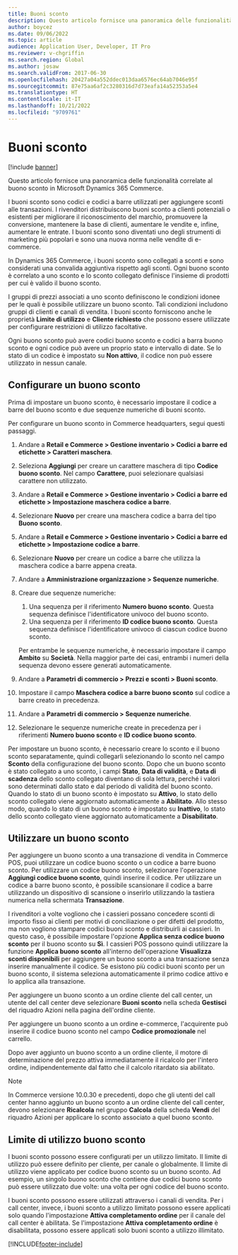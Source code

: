 ```yaml
---
title: Buoni sconto
description: Questo articolo fornisce una panoramica delle funzionalità correlate al buono sconto in Microsoft Dynamics 365 Commerce.
author: boycez
ms.date: 09/06/2022
ms.topic: article
audience: Application User, Developer, IT Pro
ms.reviewer: v-chgriffin
ms.search.region: Global
ms.author: josaw
ms.search.validFrom: 2017-06-30
ms.openlocfilehash: 20427a04a552ddec013daa6576ec64ab7046e95f
ms.sourcegitcommit: 87e75aa6af2c3280316d7d73eafa14a52353a5e4
ms.translationtype: HT
ms.contentlocale: it-IT
ms.lasthandoff: 10/21/2022
ms.locfileid: "9709761"
---
```

# <a name="coupons"></a>Buoni sconto

[!include [banner](../includes/banner.md)]

Questo articolo fornisce una panoramica delle funzionalità correlate al buono sconto in Microsoft Dynamics 365 Commerce.

I buoni sconto sono codici e codici a barre utilizzati per aggiungere sconti alle transazioni. I rivenditori distribuiscono buoni sconto a clienti potenziali o esistenti per migliorare il riconoscimento del marchio, promuovere la conversione, mantenere la base di clienti, aumentare le vendite e, infine, aumentare le entrate. I buoni sconto sono diventati uno degli strumenti di marketing più popolari e sono una nuova norma nelle vendite di e-commerce.

In Dynamics 365 Commerce, i buoni sconto sono collegati a sconti e sono considerati una convalida aggiuntiva rispetto agli sconti. Ogni buono sconto è correlato a uno sconto e lo sconto collegato definisce l'insieme di prodotti per cui è valido il buono sconto.

I gruppi di prezzi associati a uno sconto definiscono le condizioni idonee per le quali è possibile utilizzare un buono sconto. Tali condizioni includono gruppi di clienti e canali di vendita. I buoni sconto forniscono anche le proprietà **Limite di utilizzo** e **Cliente richiesto** che possono essere utilizzate per configurare restrizioni di utilizzo facoltative.

Ogni buono sconto può avere codici buono sconto e codici a barra buono sconto e ogni codice può avere un proprio stato e intervallo di date. Se lo stato di un codice è impostato su **Non attivo**, il codice non può essere utilizzato in nessun canale.

## <a name="set-up-a-coupon"></a>Configurare un buono sconto

Prima di impostare un buono sconto, è necessario impostare il codice a barre del buono sconto e due sequenze numeriche di buoni sconto.

Per configurare un buono sconto in Commerce headquarters, segui questi passaggi.

1. Andare a **Retail e Commerce \> Gestione inventario \> Codici a barre ed etichette \> Caratteri maschera**.
1. Seleziona **Aggiungi** per creare un carattere maschera di tipo **Codice buono sconto**. Nel campo **Carattere**, puoi selezionare qualsiasi carattere non utilizzato.
1. Andare a **Retail e Commerce \> Gestione inventario \> Codici a barre ed etichette \> Impostazione maschera codice a barre**.
1. Selezionare **Nuovo** per creare una maschera codice a barra del tipo **Buono sconto**.
1. Andare a **Retail e Commerce \> Gestione inventario \> Codici a barre ed etichette \> Impostazione codice a barre**.
1. Selezionare **Nuovo** per creare un codice a barre che utilizza la maschera codice a barre appena creata.
1. Andare a **Amministrazione organizzazione \> Sequenze numeriche**.
1. Creare due sequenze numeriche:

    1. Una sequenza per il riferimento **Numero buono sconto**. Questa sequenza definisce l'identificatore univoco del buono sconto.
    1. Una sequenza per il riferimento **ID codice buono sconto**. Questa sequenza definisce l'identificatore univoco di ciascun codice buono sconto.

    Per entrambe le sequenze numeriche, è necessario impostare il campo **Ambito** su **Società**. Nella maggior parte dei casi, entrambi i numeri della sequenza devono essere generati automaticamente.

1. Andare a **Parametri di commercio \> Prezzi e sconti \> Buoni sconto**.
1. Impostare il campo **Maschera codice a barre buono sconto** sul codice a barre creato in precedenza.
1. Andare a **Parametri di commercio \> Sequenze numeriche**.
1. Selezionare le sequenze numeriche create in precedenza per i riferimenti **Numero buono sconto** e **ID codice buono sconto**.

Per impostare un buono sconto, è necessario creare lo sconto e il buono sconto separatamente, quindi collegarli selezionando lo sconto nel campo **Sconto** della configurazione del buono sconto. Dopo che un buono sconto è stato collegato a uno sconto, i campi **Stato**, **Data di validità**, e **Data di scadenza** dello sconto collegato diventano di sola lettura, perché i valori sono determinati dallo stato e dal periodo di validità del buono sconto. Quando lo stato di un buono sconto è impostato su **Attivo**, lo stato dello sconto collegato viene aggiornato automaticamente a **Abilitato**. Allo stesso modo, quando lo stato di un buono sconto è impostato su **Inattivo**, lo stato dello sconto collegato viene aggiornato automaticamente a **Disabilitato**.

## <a name="use-a-coupon"></a>Utilizzare un buono sconto

Per aggiungere un buono sconto a una transazione di vendita in Commerce POS, puoi utilizzare un codice buono sconto o un codice a barre buono sconto. Per utilizzare un codice buono sconto, selezionare l'operazione **Aggiungi codice buono sconto**, quindi inserire il codice. Per utilizzare un codice a barre buono sconto, è possibile scansionare il codice a barre utilizzando un dispositivo di scansione o inserirlo utilizzando la tastiera numerica nella schermata **Transazione**.

I rivenditori a volte vogliono che i cassieri possano concedere sconti di importo fisso ai clienti per motivi di conciliazione o per difetti del prodotto, ma non vogliono stampare codici buoni sconto e distribuirli ai cassieri. In questo caso, è possibile impostare l'opzione **Applica senza codice buono sconto** per il buono sconto su **Sì**. I cassieri POS possono quindi utilizzare la funzione **Applica buono sconto** all'interno dell'operazione **Visualizza sconti disponibili** per aggiungere un buono sconto a una transazione senza inserire manualmente il codice. Se esistono più codici buoni sconto per un buono sconto, il sistema seleziona automaticamente il primo codice attivo e lo applica alla transazione.

Per aggiungere un buono sconto a un ordine cliente del call center, un utente del call center deve selezionare **Buoni sconto** nella scheda **Gestisci** del riquadro Azioni nella pagina dell'ordine cliente.

Per aggiungere un buono sconto a un ordine e-commerce, l'acquirente può inserire il codice buono sconto nel campo **Codice promozionale** nel carrello.

Dopo aver aggiunto un buono sconto a un ordine cliente, il motore di determinazione del prezzo attiva immediatamente il ricalcolo per l'intero ordine, indipendentemente dal fatto che il calcolo ritardato sia abilitato.

> [!NOTE]
> In Commerce versione 10.0.30 e precedenti, dopo che gli utenti del call center hanno aggiunto un buono sconto a un ordine cliente del call center, devono selezionare **Ricalcola** nel gruppo **Calcola** della scheda **Vendi** del riquadro Azioni per applicare lo sconto associato a quel buono sconto.

## <a name="coupon-usage-limit"></a>Limite di utilizzo buono sconto

I buoni sconto possono essere configurati per un utilizzo limitato. Il limite di utilizzo può essere definito per cliente, per canale o globalmente. Il limite di utilizzo viene applicato per codice buono sconto su un buono sconto. Ad esempio, un singolo buono sconto che contiene due codici buono sconto può essere utilizzato due volte: una volta per ogni codice del buono sconto.

I buoni sconto possono essere utilizzati attraverso i canali di vendita. Per i call center, invece, i buoni sconto a utilizzo limitato possono essere applicati solo quando l'impostazione **Attiva completamento ordine** per il canale del call center è abilitata. Se l'impostazione **Attiva completamento ordine** è disabilitata, possono essere applicati solo buoni sconto a utilizzo illimitato.

[!INCLUDE[footer-include](../includes/footer-banner.md)]
